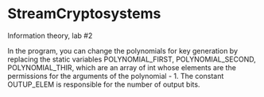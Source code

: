 # StreamCryptosystems
Information theory, lab #2


In the program, you can change the polynomials for key generation by replacing the static variables POLYNOMIAL_FIRST, POLYNOMIAL_SECOND, POLYNOMIAL_THIR, which are an array of int whose elements are the permissions for the arguments of the polynomial - 1. The constant OUTUP_ELEM is responsible for the number of output bits.
